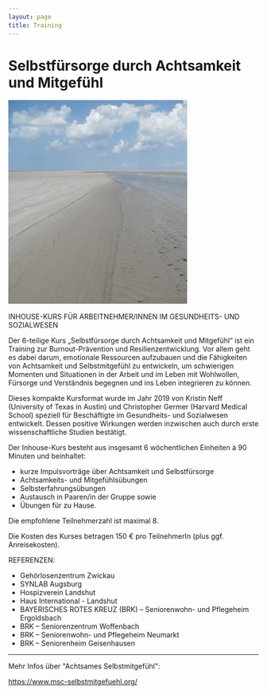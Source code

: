 ```yaml
---
layout: page
title: Training
---
```


# Selbstfürsorge durch Achtsamkeit und Mitgefühl


![Bild zu Training](/images/training.jpg)




INHOUSE-KURS FÜR ARBEITNEHMER/INNEN IM GESUNDHEITS- UND SOZIALWESEN

Der 6-teilige Kurs „Selbstfürsorge durch Achtsamkeit und Mitgefühl“ ist ein Training zur Burnout-Prävention und Resilienzentwicklung. Vor allem geht es dabei darum, emotionale Ressourcen aufzubauen und die Fähigkeiten von Achtsamkeit und Selbstmitgefühl zu entwickeln, um schwierigen Momenten und Situationen in der Arbeit und im Leben mit Wohlwollen, Fürsorge und Verständnis begegnen und ins Leben integrieren zu können.

Dieses kompakte Kursformat wurde im Jahr 2019 von Kristin Neff (University of Texas in Austin) und Christopher Germer (Harvard Medical School) speziell für Beschäftigte im Gesundheits- und Sozialwesen entwickelt. Dessen positive Wirkungen werden inzwischen auch durch erste wissenschaftliche Studien bestätigt.

Der Inhouse-Kurs besteht aus insgesamt 6 wöchentlichen Einheiten à 90 Minuten und beinhaltet:

-	kurze Impulsvorträge über Achtsamkeit und Selbstfürsorge
-	Achtsamkeits- und Mitgefühlsübungen
-	Selbsterfahrungsübungen
-	Austausch in Paaren/in der Gruppe sowie
- Übungen für zu Hause.

Die empfohlene Teilnehmerzahl ist maximal 8.

Die Kosten des Kurses betragen 150 € pro TeilnehmerIn (plus ggf. Anreisekosten).




REFERENZEN:

- Gehörlosenzentrum Zwickau
- SYNLAB Augsburg
- Hospizverein Landshut
- Haus International - Landshut
- BAYERISCHES ROTES KREUZ (BRK) – Seniorenwohn- und Pflegeheim Ergoldsbach
- BRK – Seniorenzentrum Woffenbach
- BRK – Seniorenwohn- und Pflegeheim Neumarkt
- BRK – Seniorenheim Geisenhausen


_______________________________________________________________________________________________________________________________________________________________________

Mehr Infos über "Achtsames Selbstmitgefühl": 

https://www.msc-selbstmitgefuehl.org/




